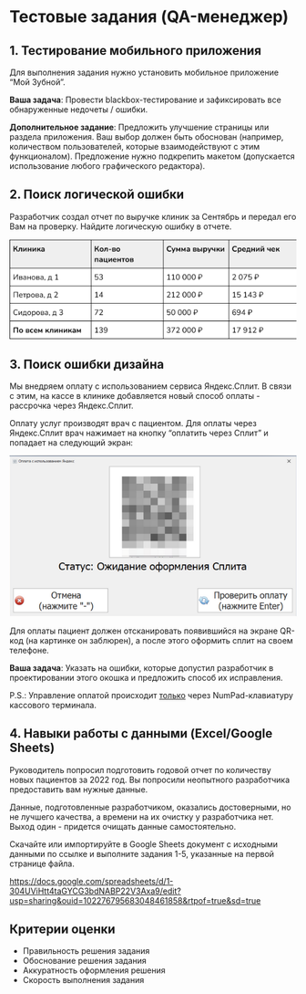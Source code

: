 # Тестовые задания (QA-менеджер)

## 1. Тестирование мобильного приложения

Для выполнения задания нужно установить мобильное приложение
“Мой Зубной”.

**Ваша задача**: Провести blackbox-тестирование и зафиксировать все обнаруженные недочеты / ошибки.

**Дополнительное задание**: Предложить улучшение страницы или раздела приложения. Ваш выбор должен быть обоснован (например, количеством пользователей, которые взаимодействуют с этим функционалом). Предложение нужно подкрепить макетом (допускается использование любого графического редактора).

## 2. Поиск логической ошибки

Разработчик создал отчет по выручке клиник за Сентябрь и передал его Вам на проверку. Найдите логическую ошибку в отчете.

<img src="./images/moyzubnoi_task2_image.png" />

## 3. Поиск ошибки дизайна

Мы внедряем оплату с использованием сервиса Яндекс.Сплит. В связи с этим, на кассе в клинике добавляется новый способ оплаты - рассрочка через Яндекс.Сплит.

Оплату услуг производят врач с пациентом. Для оплаты через Яндекс.Сплит врач нажимает на кнопку “оплатить через Сплит” и попадает на следующий экран:

<img src="./images/moyzubnoi_task3_image.png" />

Для оплаты пациент должен отсканировать появившийся на экране QR-код (на картинке он заблюрен), а после этого оформить сплит на своем телефоне.

**Ваша задача**: Указать на ошибки, которые допустил разработчик в проектировании этого окошка и предложить способ их исправления.

P.S.: Управление оплатой происходит <u>только</u> через NumPad-клавиатуру кассового терминала.

## 4. Навыки работы с данными (Excel/Google Sheets)

Руководитель попросил подготовить годовой отчет по количеству новых пациентов за 2022 год. Вы попросили неопытного разработчика предоставить вам нужные данные.

Данные, подготовленные разработчиком, оказались достоверными, но не лучшего качества, а времени на их очистку у разработчика нет. Выход один - придется очищать данные самостоятельно.

Скачайте или импортируйте в Google Sheets документ с исходными данными по ссылке и выполните задания 1-5, указанные на первой странице файла.

https://docs.google.com/spreadsheets/d/1-304UViHtt4taGYCG3bdNABP22V3Axa9/edit?usp=sharing&ouid=102276795683048461858&rtpof=true&sd=true

## Критерии оценки

- Правильность решения задания
- Обоснование решения задания
- Аккуратность оформления решения
- Скорость выполнения задания
